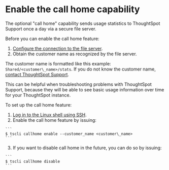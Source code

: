 # Enable the call home capability

The optional "call home" capability sends usage statistics to ThoughtSpot Support once a day via a secure file server.

Before you can enable the call home feature:

1.  [Configure the connection to the file server](configure_secure_file_server_connection.html#).
2.  Obtain the customer name as recognized by the file server.

The customer name is formatted like this example: `Shared/<customer\_name>/stats`. If you do not know the customer name, [contact ThoughtSpot Support](../misc/contact.html#).

This can be helpful when troubleshooting problems with ThoughtSpot Support, because they will be able to see basic usage information over time for your ThoughtSpot instance.

To set up the call home feature:

1.   [Log in to the Linux shell using SSH](login_console.html#). 
2.   Enable the call home feature by issuing: 

    ```
    $ tscli callhome enable --customer_name <customer\_name>
    ```

3.   If you want to disable call home in the future, you can do so by issuing: 

    ```
    $ tscli callhome disable
    ```



